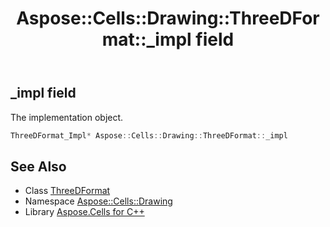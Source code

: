 ﻿---
title: Aspose::Cells::Drawing::ThreeDFormat::_impl field
linktitle: _impl
second_title: Aspose.Cells for C++ API Reference
description: 'Aspose::Cells::Drawing::ThreeDFormat::_impl field. The implementation object in C++.'
type: docs
weight: 4700
url: /cpp/aspose.cells.drawing/threedformat/_impl/
---
## _impl field


The implementation object.

```cpp
ThreeDFormat_Impl* Aspose::Cells::Drawing::ThreeDFormat::_impl
```

## See Also

* Class [ThreeDFormat](../)
* Namespace [Aspose::Cells::Drawing](../../)
* Library [Aspose.Cells for C++](../../../)
